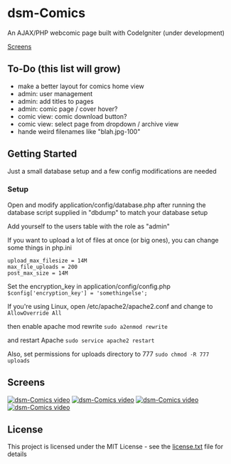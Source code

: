 # dsm-Comics
An AJAX/PHP webcomic page built with CodeIgniter (under development)

[Screens](#screens)

## To-Do (this list will grow)
- make a better layout for comics home view
- admin: user management
- admin: add titles to pages
- admin: comic page / cover hover?
- comic view: comic download button?
- comic view: select page from dropdown / archive view
- hande weird filenames like "blah.jpg-100"

## Getting Started
Just a small database setup and a few config modifications are needed

### Setup
Open and modify application/config/database.php after running the database script supplied in "dbdump" to match your database setup

Add yourself to the users table with the role as "admin"

If you want to upload a lot of files at once (or big ones), you can change some things in php.ini
```
upload_max_filesize = 14M
max_file_uploads = 200
post_max_size = 14M
```

Set the encryption_key in application/config/config.php
`$config['encryption_key'] = 'somethingelse';`

If you're using Linux, open /etc/apache2/apache2.conf and change to
`AllowOverride All`

then enable apache mod rewrite
`sudo a2enmod rewrite`

and restart Apache
`sudo service apache2 restart`

Also, set permissions for uploads directory to 777
`sudo chmod -R 777 uploads`

## Screens
[![dsm-Comics video](https://i.imgur.com/CZ2lOgO.png)](http://www.youtube.com/watch_popup?v=DYF4OVfUcmQ)
[![dsm-Comics video](https://i.imgur.com/mq7lT1z.png)](http://www.youtube.com/watch_popup?v=DYF4OVfUcmQ)
[![dsm-Comics video](https://i.imgur.com/4RJGCs8.png)](http://www.youtube.com/watch_popup?v=DYF4OVfUcmQ)
[![dsm-Comics video](https://i.imgur.com/qlUKlwL.png)](http://www.youtube.com/watch_popup?v=DYF4OVfUcmQ)

## License
This project is licensed under the MIT License - see the [license.txt](license.txt) file for details

